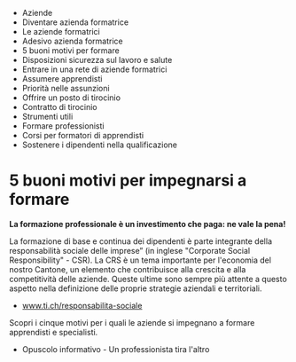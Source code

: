   * Aziende
  * Diventare azienda formatrice
  * Le aziende formatrici
  * Adesivo azienda formatrice
  * 5 buoni motivi per formare
  * Disposizioni sicurezza sul lavoro e salute
  * Entrare in una rete di aziende formatrici
  * Assumere apprendisti
  * Priorità nelle assunzioni
  * Offrire un posto di tirocinio
  * Contratto di tirocinio
  * Strumenti utili
  * Formare professionisti
  * Corsi per formatori di apprendisti
  * Sostenere i dipendenti nella qualificazione

#  5 buoni motivi per impegnarsi a formare

**La formazione professionale è un investimento che paga: ne vale la pena!**

La formazione di base e continua dei dipendenti è parte integrante della
responsabilità sociale delle imprese” (in inglese "Corporate Social
Responsibility" - CSR). La CRS è un tema importante per l'economia del nostro
Cantone, un elemento che contribuisce alla crescita e alla competitività delle
aziende. Queste ultime sono sempre più attente a questo aspetto nella
definizione delle proprie strategie aziendali e territoriali.

  * www.ti.ch/responsabilita-sociale

  
Scopri i cinque motivi per i quali le aziende si impegnano a formare
apprendisti e specialisti.

  * Opuscolo informativo - Un professionista tira l'altro


